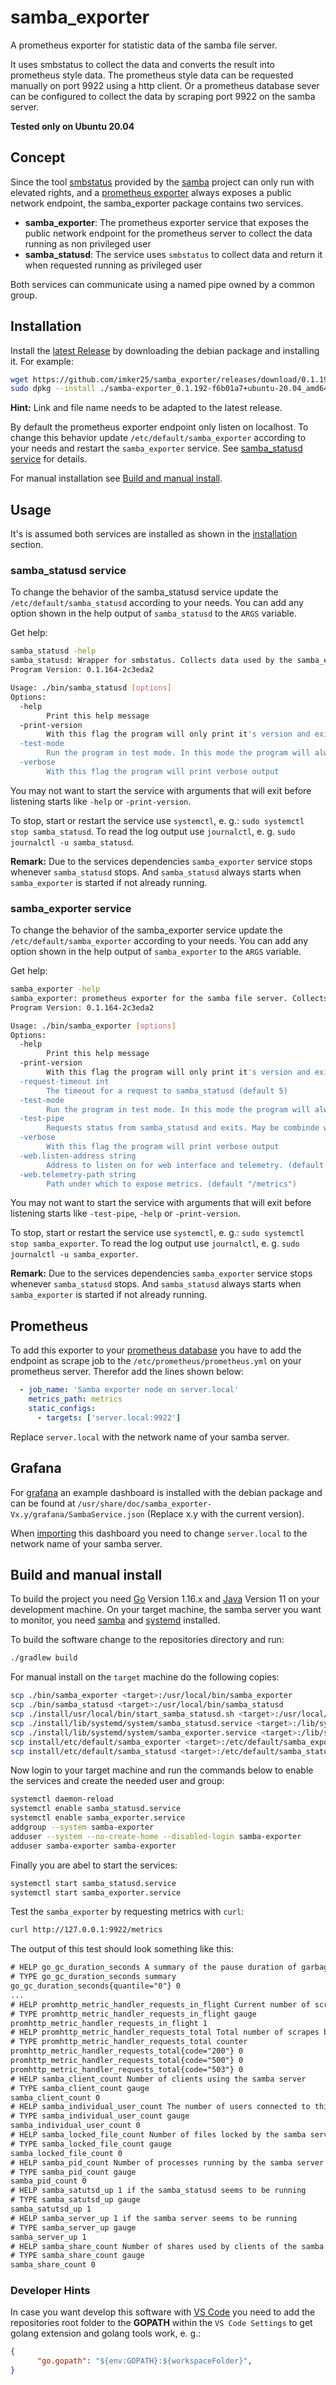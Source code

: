 # samba_exporter

A prometheus exporter for statistic data of the samba file server.

It uses smbstatus to collect the data and converts the result into prometheus style data.
The prometheus style data can be requested manually on port 9922 using a http client. Or a prometheus database sever can be configured to collect the data by scraping port 9922 on the samba server.

**Tested only on Ubuntu 20.04**

## Concept

Since the tool [smbstatus](https://www.samba.org/samba/docs/current/man-html/smbstatus.1.html) provided by the [samba](https://www.samba.org/) project can only run with elevated rights, and a [prometheus exporter](https://prometheus.io/docs/instrumenting/writing_exporters/) always exposes a public network endpoint, the samba_exporter package contains two services.

- **samba_exporter**: The prometheus exporter service that exposes the public network endpoint for the prometheus server to collect the data running as non privileged user
- **samba_statusd**: The service uses `smbstatus` to collect data and return it when requested running as privileged user

Both services can communicate using a named pipe owned by a common group.

## Installation

Install the [latest Release](https://github.com/imker25/samba_exporter/releases/latest) by downloading the debian package and installing it. For example:

```sh
wget https://github.com/imker25/samba_exporter/releases/download/0.1.192-pre/samba-exporter_0.1.192-f6b01a7+ubuntu-20.04_amd64.deb
sudo dpkg --install ./samba-exporter_0.1.192-f6b01a7+ubuntu-20.04_amd64.deb
```

**Hint:** Link and file name needs to be adapted to the latest release.

By default the prometheus exporter endpoint only listen on localhost. To change this behavior update `/etc/default/samba_exporter` according to your needs and restart the `samba_exporter` service. See [samba_statusd service](#samba_statusd-service) for details.

For manual installation see [Build and manual install](#build-and-manual-install).

## Usage

It's is assumed both services are installed as shown in the [installation](#Installation) section.

### samba_statusd service

To change the behavior of the samba_statusd service update the `/etc/default/samba_statusd` according to your needs. You can add any option shown in the help output of `samba_statusd` to the `ARGS` variable.

Get help:

```sh
samba_statusd -help
samba_statusd: Wrapper for smbstatus. Collects data used by the samba_exporter service.
Program Version: 0.1.164-2c3eda2

Usage: ./bin/samba_statusd [options]
Options:
  -help
        Print this help message
  -print-version
        With this flag the program will only print it's version and exit
  -test-mode
        Run the program in test mode. In this mode the program will always return the same test data. To work with samba_exporter both programs needs to run in test mode or not.
  -verbose
        With this flag the program will print verbose output
```

You may not want to start the service with arguments that will exit before listening starts like `-help` or `-print-version`.

To stop, start or restart the service use `systemctl`, e. g.: `sudo systemctl stop samba_statusd`. To read the log output use `journalctl`, e. g. `sudo journalctl -u samba_statusd`.

**Remark:** Due to the services dependencies `samba_exporter` service stops whenever `samba_statusd` stops. And `samba_statusd` always starts when `samba_exporter` is started if not already running.

### samba_exporter service

To change the behavior of the samba_exporter service update the `/etc/default/samba_exporter` according to your needs. You can add any option shown in the help output of `samba_exporter` to the `ARGS` variable.

Get help:

```sh
samba_exporter -help     
samba_exporter: prometheus exporter for the samba file server. Collects data using the samba_statusd service.
Program Version: 0.1.164-2c3eda2

Usage: ./bin/samba_exporter [options]
Options:
  -help
        Print this help message
  -print-version
        With this flag the program will only print it's version and exit
  -request-timeout int
        The timeout for a request to samba_statusd (default 5)        
  -test-mode
        Run the program in test mode. In this mode the program will always return the same test data. To work with samba_statusd both programs needs to run in test mode or not.
  -test-pipe
        Requests status from samba_statusd and exits. May be combinde with -test-mode.
  -verbose
        With this flag the program will print verbose output
  -web.listen-address string
        Address to listen on for web interface and telemetry. (default ":9922")
  -web.telemetry-path string
        Path under which to expose metrics. (default "/metrics")
```

You may not want to start the service with arguments that will exit before listening starts like `-test-pipe`, `-help` or `-print-version`.

To stop, start or restart the service use `systemctl`, e. g.: `sudo systemctl stop samba_exporter`. To read the log output use `journalctl`, e. g. `sudo journalctl -u samba_exporter`.

**Remark:** Due to the services dependencies `samba_exporter` service stops whenever `samba_statusd` stops. And `samba_statusd` always starts when `samba_exporter` is started if not already running.

## Prometheus

To add this exporter to your [prometheus database](https://prometheus.io/) you have to add the endpoint as scrape job to the `/etc/prometheus/prometheus.yml` on your prometheus server. Therefor add the lines shown below:

```yaml
  - job_name: 'Samba exporter node on server.local'
    metrics_path: metrics
    static_configs:
      - targets: ['server.local:9922']
```

Replace `server.local` with the network name of your samba server.

## Grafana

For [grafana](https://grafana.com) an example dashboard is installed with the debian package and can be found at `/usr/share/doc/samba_exporter-Vx.y/grafana/SambaService.json` (Replace x.y with the current version).

When [importing](https://grafana.com/docs/grafana/latest/dashboards/export-import/#import-dashboard) this dashboard you need to change `server.local` to the network name of your samba server.

## Build and manual install

To build the project you need [Go](https://golang.org/) Version 1.16.x and [Java](https://java.com/) Version 11 on your development machine. 
On your target machine, the samba server you want to monitor, you need [samba](https://www.samba.org/) and [systemd](https://www.freedesktop.org/wiki/Software/systemd/) installed.

To build the software change to the repositories directory and run:

```sh
./gradlew build
```

For manual install on the `target` machine do the following copies:

```sh
scp ./bin/samba_exporter <target>:/usr/local/bin/samba_exporter
scp ./bin/samba_statusd <target>:/usr/local/bin/samba_statusd 
scp ./install/usr/local/bin/start_samba_statusd.sh <target>:/usr/local/bin/start_samba_statusd.sh
scp ./install/lib/systemd/system/samba_statusd.service <target>:/lib/systemd/system/samba_statusd.service
scp ./install/lib/systemd/system/samba_exporter.service <target>:/lib/systemd/system/samba_exporter.service
scp install/etc/default/samba_exporter <target>:/etc/default/samba_exporter
scp install/etc/default/samba_statusd <target>:/etc/default/samba_statusd
```

Now login to your target machine and run the commands below to enable the services and create the needed user and group:

```sh
systemctl daemon-reload
systemctl enable samba_statusd.service
systemctl enable samba_exporter.service
addgroup --system samba-exporter
adduser --system --no-create-home --disabled-login samba-exporter
adduser samba-exporter samba-exporter
```

Finally you are abel to start the services:

```sh
systemctl start samba_statusd.service
systemctl start samba_exporter.service
```

Test the `samba_exporter` by requesting metrics with `curl`:

```sh
curl http://127.0.0.1:9922/metrics 
```

The output of this test should look something like this:

```txt
# HELP go_gc_duration_seconds A summary of the pause duration of garbage collection cycles.
# TYPE go_gc_duration_seconds summary
go_gc_duration_seconds{quantile="0"} 0
...
# HELP promhttp_metric_handler_requests_in_flight Current number of scrapes being served.
# TYPE promhttp_metric_handler_requests_in_flight gauge
promhttp_metric_handler_requests_in_flight 1
# HELP promhttp_metric_handler_requests_total Total number of scrapes by HTTP status code.
# TYPE promhttp_metric_handler_requests_total counter
promhttp_metric_handler_requests_total{code="200"} 0
promhttp_metric_handler_requests_total{code="500"} 0
promhttp_metric_handler_requests_total{code="503"} 0
# HELP samba_client_count Number of clients using the samba server
# TYPE samba_client_count gauge
samba_client_count 0
# HELP samba_individual_user_count The number of users connected to this samba server
# TYPE samba_individual_user_count gauge
samba_individual_user_count 0
# HELP samba_locked_file_count Number of files locked by the samba server
# TYPE samba_locked_file_count gauge
samba_locked_file_count 0
# HELP samba_pid_count Number of processes running by the samba server
# TYPE samba_pid_count gauge
samba_pid_count 0
# HELP samba_satutsd_up 1 if the samba_statusd seems to be running
# TYPE samba_satutsd_up gauge
samba_satutsd_up 1
# HELP samba_server_up 1 if the samba server seems to be running
# TYPE samba_server_up gauge
samba_server_up 1
# HELP samba_share_count Number of shares used by clients of the samba server
# TYPE samba_share_count gauge
samba_share_count 0
```

### Developer Hints

In case you want develop this software with [VS Code](https://code.visualstudio.com/) you need to add the repositories root folder to the **GOPATH** within the `VS Code Settings` to get golang extension and golang tools work, e. g.:

```json
{
      "go.gopath": "${env:GOPATH}:${workspaceFolder}",
}
```
